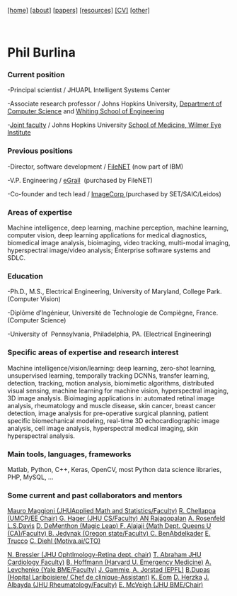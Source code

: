 [[home]](./index.html)
[[about]](./about.html)
[[papers]](./papers.html)
[[resources]](./resources.html)
[[CV]](./cv.html)
[[other]](./other.html)

&nbsp;&nbsp;&nbsp;

# Phil Burlina

### Current position

-Principal scientist / JHUAPL Intelligent Systems Center

-Associate research professor / Johns Hopkins University, <a href="http://www.cs.jhu.edu/">Department of </a><a href="http://www.cs.jhu.edu/faculty/">Computer Science</a>
and [Whiting School of Engineering](https://ep.jhu.edu/about-us/faculty-directory/1021-philippe-burlina)

-<a href="http://www.hopkinsmedicine.org/profiles/results/directory/profile/9606312/philippe-burlina">Joint faculty</a> / Johns Hopkins University <a href="http://www.hopkinsmedicine.org/wilmer/">School of Medicine, Wilmer Eye Institute</a>

### Previous positions

-Director, software development / <a href="http://www-01.ibm.com/software/data/content-management/filenet-content-manager/">FileNET</a> (now part of IBM)

-V.P. Engineering / <a href="http://sourceforge.net/projects/egrail-source/">eGrail</a>  (purchased by FileNET)

-Co-founder and tech lead / <a href="http://investors.saic.com/phoenix.zhtml?c=193857&amp;p=irol-newsarticle&amp;id=1438859">ImageCorp </a>(purchased by SET/SAIC/Leidos)

### Areas of expertise

Machine intelligence, deep learning, machine perception, machine learning, computer vision, deep learning applications for medical diagnostics, biomedical image analysis, bioimaging, video tracking, multi-modal imaging, hyperspectral image/video analysis; Enterprise software systems and SDLC.

### Education

-Ph.D., M.S., Electrical Engineering, University of Maryland, College Park. (Computer Vision)

-Diplôme d’Ingénieur, Université de Technologie de Compiègne, France. (Computer Science)

-University of  Pennsylvania, Philadelphia, PA. (Electrical Engineering)

### Specific areas of expertise and research interest

Machine intelligence/vision/learning: deep learning, zero-shot learning, unsupervised learning,  temporally tracking DCNNs, transfer learning, detection, tracking, motion analysis, biomimetic algorithms, distributed visual sensing, machine learning for machine vision, hyperspectral imaging, 3D image analysis. Bioimaging applications in: automated retinal image analysis, rheumatology and muscle disease, skin cancer, breast cancer detection, image analysis for pre-operative surgical planning, patient specific biomechanical modeling, real-time 3D echocardiographic image analysis, cell image analysis, hyperspectral medical imaging, skin hyperspectral analysis.

### Main tools, languages, frameworks

Matlab, Python, C++, Keras, OpenCV, most Python data science libraries, PHP, MySQL, ...

### Some current and past collaborators and mentors

[Mauro Maggioni (JHUApplied Math and Statistics/Faculty)](http://www.math.jhu.edu/~mauro/)
<a href="http://www.umiacs.umd.edu/%7Erama/">R. Chellappa (UMCP/EE Chair) </a> 
<a href="https://www.google.com/url?sa=t&amp;rct=j&amp;q=&amp;esrc=s&amp;source=web&amp;cd=1&amp;cad=rja&amp;uact=8&amp;ved=0ahUKEwiviqiZi_zJAhVC5SYKHYaOA3UQFgggMAA&amp;url=http%3A%2F%2Fwww.cs.jhu.edu%2F~hager%2F&amp;usg=AFQjCNERhCo7ptBL7RzcIdxzYJLhXpZlkg&amp;sig2=OHIBjxXdTjv4BJr3COvptQ">G. Hager (JHU CS/Faculty) </a> 
<a href="http://www.ee.iitm.ac.in/~raju/">AN Rajagopalan</a> 
<a href="https://en.wikipedia.org/wiki/Azriel_Rosenfeld"> A. Rosenfeld</a>
<a href="http://www.umiacs.umd.edu/~lsd/"> L.S.Davis</a>
<a href="http://www.cfar.umd.edu/%7Edaniel/Site_2/Welcome.html">D. DeMenthon (Magic Leap) </a>
<a href="http://www.mast.queensu.ca/%7Efady/">F. Alajaji (Math Dept. Queens U (CA)/Faculty)  </a> 
<a href="https://www.pdx.edu/math/faculty-staff-0"> B. Jedynak (Oregon state/Faculty) </a>
<a href="https://www.cs.umd.edu/~chiraz/"> C. BenAbdelkader</a>
<a href="http://www.computing.dundee.ac.uk/about/staff/26">E. Trucco</a>
<a href="http://www.cpdiehl.org/">C. Diehl (Motiva.ai/CTO)</a> 

<a href="http://www.hopkinsmedicine.org/wilmer/employees/cvs/Bressler_N.html">N. Bressler (JHU Ophtlmology-Retina dept. chair)</a> 
<a href="http://www.hopkinsmedicine.org/heart_vascular_institute/experts/physician_profile.html?profile=4CC92C51C062B4A0843BB8C6A978AC90&amp;directory=1B2D0F30B59D39A341B0C23CB2B204D9">T. Abraham JHU Cardiology Faculty)</a> 
<a href="http://www.hopkinsmedicine.org/emergencymedicine/Faculty/Bayview/hoffmann.html"> B. Hoffmann (Harvard U. Emergency Medicine)</a> 
<a href="http://www.bme.jhu.edu/people/primary.php?id=391">A. Levchenko (Yale BME/Faculty)</a> 
<a href="http://www.umm.edu/doctors/james_s_gammie.html">J. Gammie, </a><a href="http://cvlabwww.epfl.ch/~jorstad/">A. Jorstad (EPFL)</a> 
<a href="http://www.ophtalmologie-lariboisiere.fr/fr/accueil/equipe">B.Dupas (Hopital Lariboisiere/ Chef de clinique-Assistant)</a>
<a href="http://www.seas.gwu.edu/~eom/">K. Eom</a>
<a href="http://www.umiacs.umd.edu/~lsd/">D. Herzka</a>
<a href="https://www.hopkinsrheumatology.org/our-team/faculty/bio/jemima-albayda/"> J. Albayda (JHU Rheumatology/Faculty)</a>
<a href="http://www.bme.jhu.edu/people/primary.php?id=370">E. McVeigh (JHU BME/Chair)</a>


